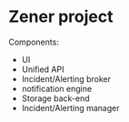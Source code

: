 # Zener project

Components:

- UI
- Unified API
- Incident/Alerting broker
- notification engine
- Storage back-end
- Incident/Alerting manager
